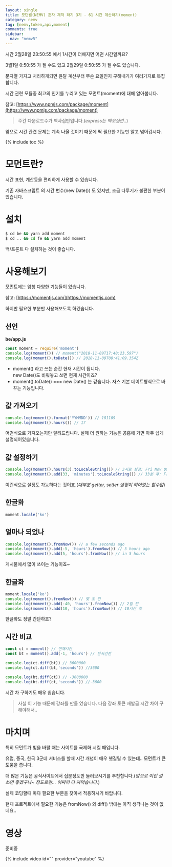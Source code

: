 ```yaml
---
layout: single
title: 모던웹(NEMV) 혼자 제작 하기 3기 - 61 시간 계산하기(moment)
category: nemv
tag: [nemv,token,api,moment]
comments: true
sidebar:
  nav: "nemv5"
---
```


시간 2월28일 23:50:55 에서 1시간이 더해지면 어떤 시간일까요? 

3월1일 0:50:55 가 될 수도 있고 2월29일 0:50:55 가 될 수도 있습니다.

문자열 가지고 처리하게되면 윤달 계산부터 무슨 요일인지 구해내기가 여러가지로 복잡합니다.

시간 관련 모듈중 최고의 인기를 누리고 있는 모먼트(moment)에 대해 알아봅니다.

참고: [https://www.npmjs.com/package/moment](https://www.npmjs.com/package/moment)

> 주간 다운로드수가 백사십만입니다.(_express는 백오십만.._)  

앞으로 시간 관련 문제는 계속 나올 것이기 때문에 딱 필요한 기능만 알고 넘어갑시다.

{% include toc %}

# 모먼트란?

시간 표현, 계산등을 편리하게 사용할 수 있습니다.

기존 자바스크립트 의 시간 변수(new Date()) 도 있지만, 조금 다루기가 불편한 부분이 있습니다.

# 설치

```bash
$ cd be && yarn add moment
$ cd .. && cd fe && yarn add moment
```

백/프론트 다 설치하는 것이 좋습니다.

# 사용해보기

모먼트에는 엄청 다양한 기능들이 있습니다.

참고: [https://momentjs.com](https://momentjs.com)

하지만 필요한 부분만 사용해보도록 하겠습니다.

## 선언

**be/app.js**  
```javascript
const moment = require('moment')
console.log(moment()) // moment("2018-11-09T17:40:23.597")
console.log(moment().toDate()) // 2018-11-09T08:41:09.354Z
```

- moment() 라고 쓰는 순간 현재 시간이 됩니다.  
new Date()도 비워놓고 쓰면 현재 시간이죠?
- moment().toDate() === new Date() 는 같습니다. 자스 기본 데이트형식으로 바꾸는 기능입니다.

## 값 가져오기

```javascript
console.log(moment().format('YYMMDD')) // 181109
console.log(moment().hours()) // 17
```

어떤식으로 가져오는지만 알려드립니다. 실제 더 원하는 기능은 공홈에 가면 아주 쉽게 설명되어있습니다.

## 값 설정하기

```javascript
console.log(moment().hours(3).toLocaleString()) // 3시로 설정: Fri Nov 09 2018 03:06:27 GMT+0900
console.log(moment().add(33, 'minutes').toLocaleString()) // 33분 후: Fri Nov 09 2018 18:39:27 GMT+0900
```

이런식으로 설정도 가능하다는 것이죠.(_대부분 getter, setter 설정이 되어있는 함수임_)

## 한글화

```javascript
moment.locale('ko')
```

## 얼마나 되었나

```javascript
console.log(moment().fromNow()) // a few seconds ago
console.log(moment().add(-5, 'hours').fromNow()) // 5 hours ago
console.log(moment().add(5, 'hours').fromNow()) // in 5 hours
```

게시물에서 많이 쓰이는 기능이죠~

## 한글화

```javascript
moment.locale('ko')
console.log(moment().fromNow()) // 몇 초 전
console.log(moment().add(-40, 'hours').fromNow()) // 2일 전
console.log(moment().add(10, 'hours').fromNow()) // 10시간 후
```

한글화도 정말 간단하죠? 

## 시간 비교

```javascript
const ct = moment() // 현재시간
const bt = moment().add(-1, 'hours') // 한시간전

console.log(ct.diff(bt)) // 3600000
console.log(ct.diff(bt,'seconds')) //3600

console.log(bt.diff(ct)) // -3600000
console.log(bt.diff(ct,'seconds')) //-3600
```

시간 차 구하기도 매우 쉽습니다.

> 사실 이 기능 때문에 강좌를 만들 었습니다. 다음 강좌 토큰 재발급 시간 차이 구해야해서..

# 마치며

특히 모먼트가 빛을 바랄 때는 사이트를 국제화 시킬 때입니다.

유럽, 중국, 한국 3군데 서비스를 할때 시간 개념이 매우 헷길릴 수 있는데.. 모먼트가 큰 도움을 줍니다.

더 많은 기능은 공식사이트에서 십분정도만 둘러보시기를 추천합니다.(_앞으로 이런 걸 쓰면 좋겠구나~ 정도로만... 어짜피 다 까먹습니다._)

실제 코딩할때 마다 필요한 부분을 찾아서 적용하시기 바랍니다.

현재 프로젝트에서 필요한 기능은 fromNow() 와 diff() 밖에는 아직 생각나는 것이 없네요..

# 영상

준비중

{% include video id="" provider="youtube" %}
